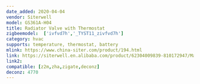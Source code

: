```yaml
---
date_added: 2020-04-04
vendor: Siterwell
model: GS361A-H04  
title: Radiator Valve with Thermostat
zigbeemodel:  ['ivfvd7h','_TYST11_zivfvd7h']
category: hvac
supports: temperature, thermostat, battery
mlink: https://www.china-siter.com/product/194.html
link: https://siterwell.en.alibaba.com/product/62304009839-810172947/Manufacture_Smoke_alarm_system_TRV_bluetooth_tuya_zigbee_wifi_rf_smart_radiator_room_thermostat.html
link2: 
compatible: [z2m,zha,zigate,deconz]
deconz: 4770
---
```


